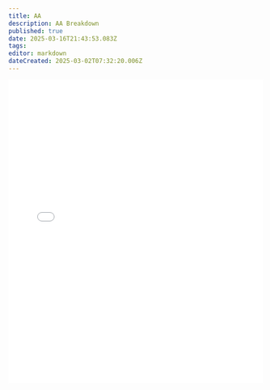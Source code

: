 ```yaml
---
title: AA
description: AA Breakdown
published: true
date: 2025-03-16T21:43:53.083Z
tags: 
editor: markdown
dateCreated: 2025-03-02T07:32:20.006Z
---
```


<iframe src="/classes-and-abilities/heroes_journey_tracker_iframe.html" width="100%" height="600px" style="border:none;"></iframe>